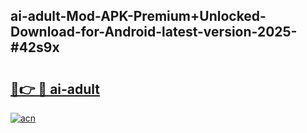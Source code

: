 ## ai-adult-Mod-APK-Premium+Unlocked-Download-for-Android-latest-version-2025-#42s9x

# <h2><a href="https://bedroomkl.my?title=ai-adult&ref=20M">🔗👉 🔴 ai-adult</a></h2>

[![acn](https://github.com/user-attachments/assets/0f9c940e-d8b0-45ae-aac7-cd30a18b3e1c)](https://bedroomkl.my?title=ai-adult&ref=20M)

